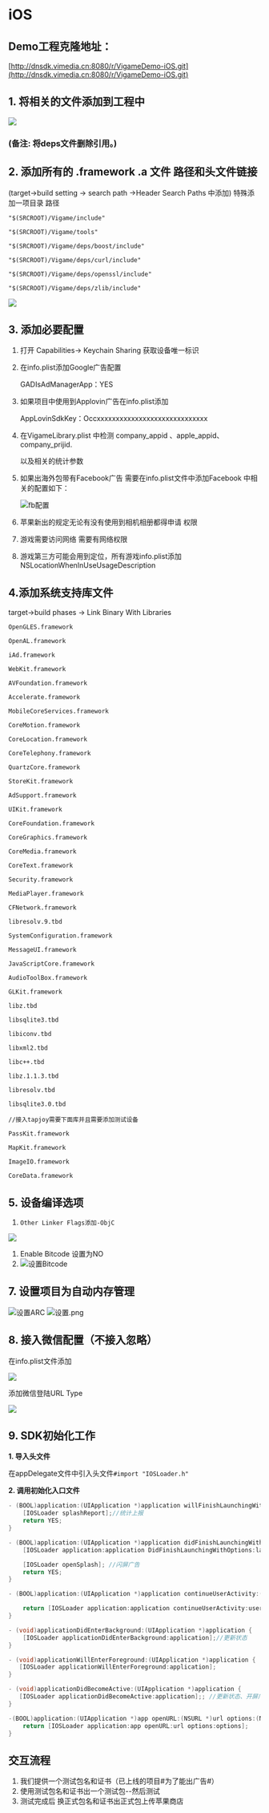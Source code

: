 # iOS

## Demo工程克隆地址：

[http://dnsdk.vimedia.cn:8080/r/VigameDemo-iOS.git](http://dnsdk.vimedia.cn:8080/r/VigameDemo-iOS.git)

## 1. 将相关的文件添加到工程中

![](../../../.gitbook/assets/1.png)

### \(备注: 将deps文件删除引用。\)

## 2. 添加所有的 .framework .a 文件 路径和头文件链接

\(target-&gt;build setting -&gt; search path -&gt;Header Search Paths 中添加\) 特殊添加一项目录 路径

`"$(SRCROOT)/Vigame/include"`

`"$(SRCROOT)/Vigame/tools"`

`"$(SRCROOT)/Vigame/deps/boost/include"`

`"$(SRCROOT)/Vigame/deps/curl/include"`

`"$(SRCROOT)/Vigame/deps/openssl/include"`

`"$(SRCROOT)/Vigame/deps/zlib/include"`

![](../../../.gitbook/assets/1648908-f0a533025fd7e71f.png)

## 3. 添加必要配置

1. 打开 Capabilities-&gt; Keychain Sharing 获取设备唯一标识
2. 在info.plist添加Google广告配置

   GADIsAdManagerApp：YES

3. 如果项目中使用到Applovin广告在info.plist添加

   AppLovinSdkKey：Occxxxxxxxxxxxxxxxxxxxxxxxxxxxxx

4. 在VigameLibrary.plist 中检测 company\_appid 、apple\_appid、company\_prijid.

   以及相关的统计参数

5. 如果出海外包带有Facebook广告 需要在info.plist文件中添加Facebook 中相关的配置如下：

   ![fb&#x914D;&#x7F6E;](../../../.gitbook/assets/2183351-96f3333dbc663e72.png)

6. 苹果新出的规定无论有没有使用到相机相册都得申请 权限
7. 游戏需要访问网络 需要有网络权限
8. 游戏第三方可能会用到定位，所有游戏info.plist添加NSLocationWhenInUseUsageDescription

## 4.添加系统支持库文件

target-&gt;build phases -&gt; Link Binary With Libraries

`OpenGLES.framework`

`OpenAL.framework`

`iAd.framework`

`WebKit.framework`

`AVFoundation.framework`

`Accelerate.framework`

`MobileCoreServices.framework`

`CoreMotion.framework`

`CoreLocation.framework`

`CoreTelephony.framework`

`QuartzCore.framework`

`StoreKit.framework`

`AdSupport.framework`

`UIKit.framework`

`CoreFoundation.framework`

`CoreGraphics.framework`

`CoreMedia.framework`

`CoreText.framework`

`Security.framework`

`MediaPlayer.framework`

`CFNetwork.framework`

`libresolv.9.tbd`

`SystemConfiguration.framework`

`MessageUI.framework`

`JavaScriptCore.framework`

`AudioToolBox.framework`

`GLKit.framework`

`libz.tbd`

`libsqlite3.tbd`

`libiconv.tbd`

`libxml2.tbd`

`libc++.tbd`

`libz.1.1.3.tbd`

`libresolv.tbd`

`libsqlite3.0.tbd`

`//接入tapjoy需要下面库并且需要添加测试设备`

`PassKit.framework`

`MapKit.framework`

`ImageIO.framework`

`CoreData.framework`

## 5. 设备编译选项

1. `Other Linker Flags添加-ObjC`

![](../../../.gitbook/assets/2183351-f13ed84628186502.png.jpeg)

1. Enable Bitcode 设置为NO
2. ![&#x8BBE;&#x7F6E;Bitcode](../../../.gitbook/assets/1648908-a8b9998bf49b9737.png)

## 7. 设置项目为自动内存管理

![&#x8BBE;&#x7F6E;ARC](../../../.gitbook/assets/2183351-ff19eccac2bf6326.png.jpeg) ![&#x8BBE;&#x7F6E;.png](../../../.gitbook/assets/1648908-2b663a3c58c6a41b.png)

## 8. 接入微信配置（不接入忽略）

在info.plist文件添加

![](../../../.gitbook/assets/1648908-3b9d2adf2506a9a7.jpg)

添加微信登陆URL Type

![](../../../.gitbook/assets/1648908-7aa347ae8a163c04.png)

## 9. SDK初始化工作

**1. 导入头文件**

在appDelegate文件中引入头文件`#import "IOSLoader.h"`

**2. 调用初始化入口文件**

```objectivec
- (BOOL)application:(UIApplication *)application willFinishLaunchingWithOptions:(NSDictionary *)launchOptions {
    [IOSLoader splashReport];//统计上报
    return YES;
}

- (BOOL)application:(UIApplication *)application didFinishLaunchingWithOptions:(NSDictionary *)launchOptions {
    [IOSLoader application:application DidFinishLaunchingWithOptions:launchOptions];//初始化

    [IOSLoader openSplash]; //闪屏广告
    return YES;
}

- (BOOL)application:(UIApplication *)application continueUserActivity:(NSUserActivity *)userActivity restorationHandler:(void (^)(NSArray<id<UIUserActivityRestoring>> * _Nullable))restorationHandler {

    return [IOSLoader application:application continueUserActivity:userActivity restorationHandler:restorationHandler];
}

- (void)applicationDidEnterBackground:(UIApplication *)application {
    [IOSLoader applicationDidEnterBackground:application];//更新状态
}

- (void)applicationWillEnterForeground:(UIApplication *)application {
   [IOSLoader applicationWillEnterForeground:application];
}

- (void)applicationDidBecomeActive:(UIApplication *)application {
   [IOSLoader applicationDidBecomeActive:application];; //更新状态、开屏广告
}

-(BOOL)application:(UIApplication *)app openURL:(NSURL *)url options:(NSDictionary<UIApplicationOpenURLOptionsKey,id> *)options {
    return [IOSLoader application:app openURL:url options:options];
}
```

## 交互流程

1. 我们提供一个测试包名和证书（已上线的项目\#为了能出广告\#）
2. 使用测试包名和证书出一个测试包--然后测试
3. 测试完成后 换正式包名和证书出正式包上传苹果商店

